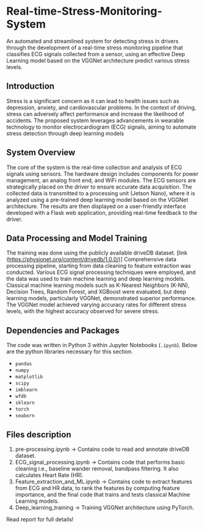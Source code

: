 # Real-time-Stress-Monitoring-System
An automated and streamlined system for detecting stress in drivers through the development of a real-time stress monitoring pipeline that classifies ECG signals collected from a sensor, using an effective Deep Learning model based on the VGGNet architecture predict various stress levels.

## Introduction
Stress is a significant concern as it can lead to health issues such as depression, anxiety, and cardiovascular problems. In the context of driving, stress can adversely affect performance and increase the likelihood of accidents. The proposed system leverages advancements in wearable technology to monitor electrocardiogram (ECG) signals, aiming to automate stress detection through deep learning models​

## System Overview
The core of the system is the real-time collection and analysis of ECG signals using sensors. The hardware design includes components for power management, an analog front end, and WiFi modules. The ECG sensors are strategically placed on the driver to ensure accurate data acquisition. The collected data is transmitted to a processing unit (Jetson Nano), where it is analyzed using a pre-trained deep learning model based on the VGGNet architecture. The results are then displayed on a user-friendly interface developed with a Flask web application, providing real-time feedback to the driver​.

## Data Processing and Model Training
The training was done using the publicly available driveDB dataset. [link (https://physionet.org/content/drivedb/1.0.0/)]
Comprehensive data processing pipeline, starting from data cleaning to feature extraction was conducted. Various ECG signal processing techniques were employed, and the data was used to train machine learning and deep learning models. Classical machine learning models such as K-Nearest Neighbors (K-NN), Decision Trees, Random Forest, and XGBoost were evaluated, but deep learning models, particularly VGGNet, demonstrated superior performance. The VGGNet model achieved varying accuracy rates for different stress levels, with the highest accuracy observed for severe stress​.

## Dependencies and Packages

The code was written in Python 3 within Jupyter Notebooks (`.ipynb`).
Below are the python libraries necessary for this section.

- `pandas`
- `numpy`
- `matplotlib`
- `scipy`
- `imblearn`
- `wfdb`
- `sklearn`
- `torch`
- `seaborn`

## Files description

1. pre-processing.ipynb -> Contains code to read and annotate driveDB dataset.
2. ECG_signal_processing.ipynb -> Contains code that performs basic cleaning i.e., baseline wander removal, bandpass filtering. It also calculates Heart Rate (HR).
3. Feature_extraction_and_ML.ipynb -> Contains code to extract features from ECG and HR data, to rank the features by computing feature importance, and the final code that trains and tests classical Machine Learning models.
4. Deep_learning_training -> Training VGGNet architecture using PyTorch.

Read report for full details!
